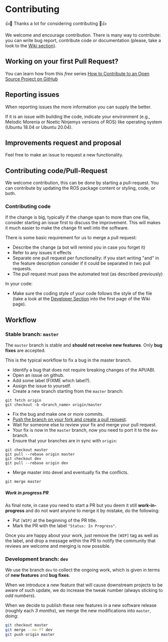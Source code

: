 Contributing
============

👍🎉 Thanks a lot for considering contributing 🎉👍

We welcome and encourage contribution. There is many way to contribute: you can
write bug report, contribute code or documentation (please, take a look to the 
[Wiki section](https://github.com/vittoriocataffo/A-Nonlinear-Model-Predictive-Control-Strategy-for-Autonomous-Racing-of-Scale-Vehicles/wiki)).

## Working on your first Pull Request?

You can learn how from this *free* series [How to Contribute to an Open Source Project on GitHub](https://egghead.io/series/how-to-contribute-to-an-open-source-project-on-github)

## Reporting issues

When reporting issues the more information you can supply the better.

If it is an issue with building the code, indicate your environment (e.g., Melodic Morenia or Noetic Ninjemys versions of ROS)
like operating system (Ubuntu 18.04 or Ubuntu 20.04).

## Improvements request and proposal

Feel free to make an issue to request a new functionality.

## Contributing code/Pull-Request

We welcome contribution, this can be done by starting a pull-request.
You can contribute by updating the ROS package content or styling, code, or both.

### Contributing code

If the change is big, typically if the change span to more than one file, consider starting an issue first to discuss the improvement.
This will makes it much easier to make the change fit well into the software.

There is some basic requirement for us to merge a pull request:
 - Describe the change (a bot will remind you in case you forget it)
 - Refer to any issues it effects
 - Separate one pull request per functionality: if you start writing "and" in the feature description consider if it could be 
 separated in two pull requests.
 - The pull request must pass the automated test (as described previously)

In your code:
 - Make sure the coding style of your code follows the style of the file (take a look at the [Developer Section](https://github.com/vittoriocataffo/A-Nonlinear-Model-Predictive-Control-Strategy-for-Autonomous-Racing-of-Scale-Vehicles/wiki#for-developers) into the first page of the Wiki page).
 
## Workflow

### Stable branch: `master`

The `master` branch is stable and **should not receive new features**. Only **bug fixes** are accepted.

This is the typical workflow to fix a bug in the master branch.

* Identify a bug that does not require breaking changes of the API/ABI.
* Open an issue on github.
* Add some label (FIXME which label?).
* Assign the issue to yourself.
* Create a new branch starting from the `master` branch:

```
git fetch origin
git checkout -b <branch_name> origin/master
```

* Fix the bug and make one or more commits.
* [Push the branch on your fork and create a pull request](https://help.github.com/categories/collaborating-on-projects-using-pull-requests/).
* Wait for someone else to review your fix and merge your pull request.
* Your fix is now in the `master` branch, now you need to port it to the `dev`
  branch.
* Ensure that your branches are in sync with `origin`:

```
git checkout master
git pull --rebase origin master
git checkout dev
git pull --rebase origin dev
```

  * Merge master into devel and eventually fix the conflicts.

```
git merge master
```

##### Work in progress PR
As final note, in case you need to start a PR but you deem it still **work-in-progress** and do not want anyone to merge it by mistake, do the following:
- Put `[WIP]` at the beginning of the PR title.
- Mark the PR with the label `"Status: In Progress"`.

Once you are happy about your work, just remove the `[WIP]` tag as well as the label, and drop a message within the PR to notify the community that reviews are welcome and merging is now possible.

### Development branch: `dev`


We use the branch `dev` to collect the ongoing work, which is given in terms of **new features** and **bug fixes**.

When we introduce a new feature that will cause downstream projects to be aware of such update, we do increase the tweak number (always sticking to _odd numbers_).

When we decide to publish these new features in a new software release (roughly each _3 months_), we merge the new modifications into `master`, doing:

```sh
git checkout master
git merge --no-ff dev
git push origin master
```

